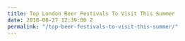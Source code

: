 ```yaml
---
title: Top London Beer Festivals To Visit This Summer
date: 2018-06-27 12:39:00 Z
permalink: "/top-beer-festivals-to-visit-this-summer/"
---
```


